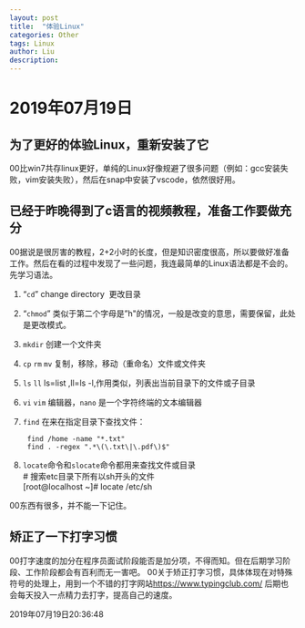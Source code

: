 ```yaml
---
layout: post
title:  "体验Linux"
categories: Other
tags: Linux
author: Liu
description: 
---
```

# 2019年07月19日

## 为了更好的体验Linux，重新安装了它

00比win7共存linux更好，单纯的Linux好像规避了很多问题（例如：gcc安装失败，vim安装失败），然后在snap中安装了vscode，依然很好用。

## 已经于昨晚得到了c语言的视频教程，准备工作要做充分  

00据说是很厉害的教程，2+2小时的长度，但是知识密度很高，所以要做好准备工作。然后在看的过程中发现了一些问题，我连最简单的Linux语法都是不会的。先学习语法。

1. “`cd`” change directory &nbsp;更改目录
2. “`chmod`” 类似于第二个字母是”h"的情况，一般是改变的意思，需要保留，此处是更改模式。
3. `mkdir` 创建一个文件夹
4. `cp` `rm` `mv` 复制，移除，移动（重命名）文件或文件夹
5. `ls` `ll`  ls=list ,ll=ls -l,作用类似，列表出当前目录下的文件或子目录
6. `vi` `vim` 编辑器，`nano` 是一个字符终端的文本编辑器
7. `find` 在来在指定目录下查找文件：  

        find /home -name "*.txt"    
        find . -regex ".*\(\.txt\|\.pdf\)$" 
8. `locate`命令和`slocate`命令都用来查找文件或目录  
        \# 搜索etc目录下所有以sh开头的文件  
        [root@localhost ~]# locate /etc/sh

00东西有很多，并不能一下记住。

## 矫正了一下打字习惯

00打字速度的加分在程序员面试阶段能否是加分项，不得而知。但在后期学习阶段、工作阶段都会有百利而无一害吧。
00关于矫正打字习惯，具体体现在对特殊符号的处理上，用到一个不错的打字网站<https://www.typingclub.com/>
后期也会每天投入一点精力去打字，提高自己的速度。
  
2019年07月19日20:36:48
